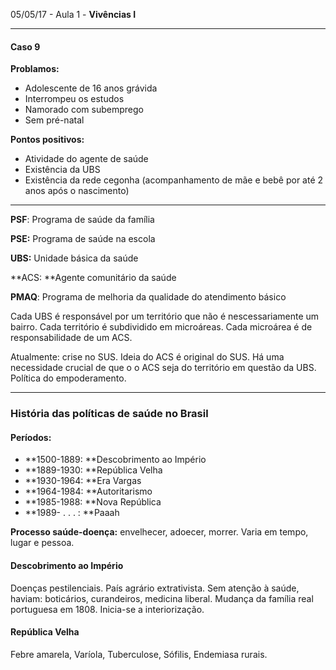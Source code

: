 05/05/17 - Aula 1 - **Vivências I**

---

#### **Caso 9**

**Problamos:**

* Adolescente de 16 anos grávida
* Interrompeu os estudos
* Namorado com subemprego
* Sem pré-natal

**Pontos positivos:**

* Atividade do agente de saúde
* Existência da UBS
* Existência da rede cegonha \(acompanhamento de mãe e bebê por até 2 anos após o nascimento\)

---

**PSF**: Programa de saúde da família

**PSE:** Programa de saúde na escola

**UBS:** Unidade básica da saúde

**ACS: **Agente comunitário da saúde

**PMAQ**: Programa de melhoria da qualidade do atendimento básico

Cada UBS é responsável por um território que não é nescessariamente um bairro. Cada território é subdividido em microáreas. Cada microárea é de responsabilidade de um ACS.

Atualmente: crise no SUS. Ideia do ACS é original do SUS. Há uma necessidade crucial de que o o ACS seja do território em questão da UBS. Política do empoderamento.

---

### História das políticas de saúde no Brasil

#### **Períodos:**

* **1500-1889: **Descobrimento ao Império
* **1889-1930: **República Velha
* **1930-1964: **Era Vargas
* **1964-1984: **Autoritarismo
* **1985-1988: **Nova República
* **1989-  . . . : **Paaah

**Processo saúde-doença:** envelhecer, adoecer, morrer. Varia em tempo, lugar e pessoa.

#### Descobrimento ao Império

Doenças pestilenciais. País agrário extrativista. Sem atenção à saúde, haviam: boticários, curandeiros, medicina liberal. Mudança da família real portuguesa em 1808. Inicia-se a interiorização.

#### República Velha

Febre amarela, Varíola, Tuberculose, Sófilis, Endemiasa rurais.




